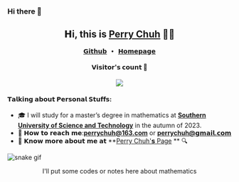 ### Hi there 👋

<h2 align="center"> 𝗛i, this is <a href="https://Nalydz.github.io">Perry Chuh</a> 👨‍💻 </h2>

<p align="center">
  <samp>
    <a href="https://github.com/Nalydz">𝗚𝗶𝘁𝗵𝘂𝗯</a> ∙ 
    <a href="https://Nalydz.github.io">𝗛𝗼𝗺𝗲𝗽𝗮𝗴𝗲</a> 
  </samp>
</p>

<h4 align="center">𝗩𝗶𝘀𝗶𝘁𝗼𝗿'𝘀 𝗰𝗼𝘂𝗻𝘁 👀</h4>

<p align="center"><img src="https://profile-counter.glitch.me/Nalydz/count.svg"></img></p>

<h4>𝗧𝗮𝗹𝗸𝗶𝗻𝗴 𝗮𝗯𝗼𝘂𝘁 𝗣𝗲𝗿𝘀𝗼𝗻𝗮𝗹 𝗦𝘁𝘂𝗳𝗳𝘀:</h4>

- 🎓 I will study for a master’s degree in mathematics at **[Southern University of Science and Technology](https://www.sustech.edu.cn/)** in the autumn of 2023.   
- 💌 𝗛𝗼𝘄 𝘁𝗼 𝗿𝗲𝗮𝗰𝗵 𝗺𝗲:**[perrychuh@163.com](mailto:perrychuh@163.com)** or **[perrychuh@𝗴𝗺𝗮𝗶𝗹.𝗰𝗼𝗺](mailto:perrychuh@𝗴𝗺𝗮𝗶𝗹.𝗰𝗼𝗺)**
- 🔎 𝗞𝗻𝗼𝘄 𝗺𝗼𝗿𝗲 𝗮𝗯𝗼𝘂𝘁 𝗺𝗲 𝗮𝘁 **[Perry Chuh'𝘀 Page](https://Nalydz.github.io) ** 🔍

![snake gif](https://github.com/Nalydz/Nalydz/blob/output/github-contribution-grid-snake.gif)

<p align="center">I'll put some codes or notes here about mathematics</p>








